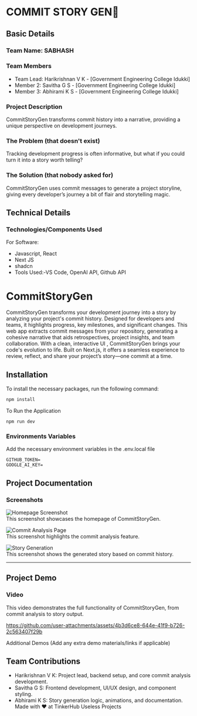 # COMMIT STORY GEN🎯
## Basic Details
### Team Name: SABHASH
### Team Members
- Team Lead: Harikrishnan V K - [Government Engineering College Idukki]
- Member 2: Savitha G S - [Government Engineering College Idukki]
- Member 3: Abhirami K S - [Government Engineering College Idukki]
### Project Description
CommitStoryGen transforms commit history into a narrative, providing a unique perspective on development journeys.

### The Problem (that doesn't exist)
Tracking development progress is often informative, but what if you could turn it into a story worth telling?

### The Solution  (that nobody asked for)
CommitStoryGen uses commit messages to generate a project storyline, giving every developer’s journey a bit of flair and storytelling magic.

## Technical Details
### Technologies/Components Used
For Software:
- Javascript, React
- Next JS
- shadcn
- Tools Used:-VS Code, OpenAI API, Github API
# CommitStoryGen

CommitStoryGen transforms your development journey into a story by analyzing your project's commit history. Designed for developers and teams, it highlights progress, key milestones, and significant changes. This web app extracts commit messages from your repository, generating a cohesive narrative that aids retrospectives, project insights, and team collaboration. With a clean, interactive UI , CommitStoryGen brings your code's evolution to life. Built on Next.js, it offers a seamless experience to review, reflect, and share your project’s story—one commit at a time.
## Installation

To install the necessary packages, run the following command:

```bash
npm install
```
To Run the Application
```
npm run dev
```
### Environments Variables
Add the necessary environment variables in the .env.local file
```
GITHUB_TOKEN=
GOOGLE_AI_KEY=
```

## Project Documentation
### Screenshots


![Homepage Screenshot](https://github.com/user-attachments/assets/28d98afc-d649-4167-a31d-3b3f5ce58bb4)  
This screenshot showcases the homepage of CommitStoryGen.

![Commit Analysis Page](https://github.com/user-attachments/assets/de1bc25d-9a2b-4fe1-9f8c-0f4424325e04)  
This screenshot highlights the commit analysis feature.

![Story Generation](https://github.com/user-attachments/assets/703a23cd-151c-40cf-96a5-1a9c88d9bb87)  
This screenshot shows the generated story based on commit history.

---




## Project Demo
### Video

This video demonstrates the full functionality of CommitStoryGen, from commit analysis to story output.

https://github.com/user-attachments/assets/4b3d6ce8-644e-41f9-b726-2c563407f29b


Additional Demos
(Add any extra demo materials/links if applicable)

## Team Contributions
- Harikrishnan V K: Project lead, backend setup, and core commit analysis development.
- Savitha G S: Frontend development, UI/UX design, and component styling.
- Abhirami K S: Story generation logic, animations, and documentation.
Made with ❤️ at TinkerHub Useless Projects









